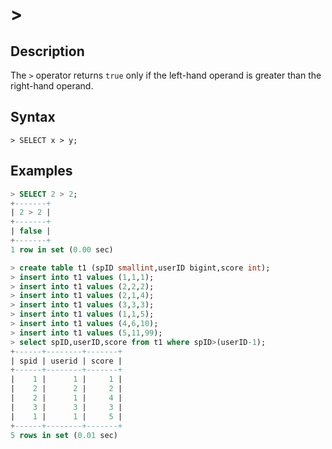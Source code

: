 # **>**

## **Description**

The `>` operator returns `true` only if the left-hand operand is greater than the right-hand operand.

## **Syntax**

```
> SELECT x > y;
```

## **Examples**

```sql
> SELECT 2 > 2;
+-------+
| 2 > 2 |
+-------+
| false |
+-------+
1 row in set (0.00 sec)
```

```sql
> create table t1 (spID smallint,userID bigint,score int);
> insert into t1 values (1,1,1);
> insert into t1 values (2,2,2);
> insert into t1 values (2,1,4);
> insert into t1 values (3,3,3);
> insert into t1 values (1,1,5);
> insert into t1 values (4,6,10);
> insert into t1 values (5,11,99);
> select spID,userID,score from t1 where spID>(userID-1);
+------+--------+-------+
| spid | userid | score |
+------+--------+-------+
|    1 |      1 |     1 |
|    2 |      2 |     2 |
|    2 |      1 |     4 |
|    3 |      3 |     3 |
|    1 |      1 |     5 |
+------+--------+-------+
5 rows in set (0.01 sec)
```
